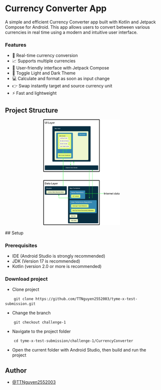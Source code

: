 # Currency Converter App
A simple and efficient Currency Converter app built with Kotlin and Jetpack Compose for Android. This app allows users to convert between various currencies in real time using a modern and intuitive user interface.

### Features
- 💱 Real-time currency conversion
- 📈 Supports multiple currencies
- 🔄 User-friendly interface with Jetpack Compose
- 🌙 Toggle Light and Dark Theme
- 💻 Calculate and format as soon as input change
- 👉 Swap instantly target and source currency unit
- ⚡️ Fast and lightweight

## Project Structure
<p align="center">
    <img src="https://github.com/TTNguyen2552003/tyme-x-test-submission/blob/challenge-1/challenge-1/CurrencyConverter/app_architecture.svg" alt="Unscramble screen app" width="50%" height="50%">
</p>
## Setup

### Prerequisites
- IDE (Android Studio is strongly recommended)
- JDK (Version 17 is recommended)
- Kotlin (version 2.0 or more is recommended)

### Download project
- Clone project
```
    git clone https://github.com/TTNguyen2552003/tyme-x-test-submission.git
```
- Change the branch
```
    git checkout challenge-1
```
- Navigate to the project folder
```
    cd tyme-x-test-submission/challenge-1/CurrencyConverter
```
- Open the current folder with Android Studio, then build and run the project

## Author
- [@TTNguyen2552003](https://www.github.com/TTNguyen2552003)
